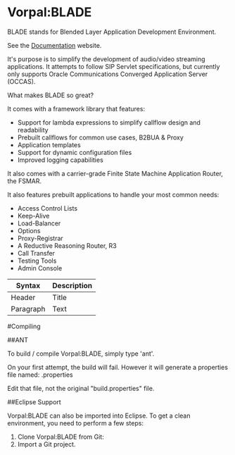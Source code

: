 # Vorpal:BLADE

BLADE stands for Blended Layer Application Development Environment.

See the [Documentation](https://vorpalnet.github.io) website.

It's purpose is to simplify the development of audio/video streaming applications. It
attempts to follow SIP Servlet specifications, but currently only supports
Oracle Communications Converged Application Server (OCCAS).

What makes BLADE so great?

It comes with a framework library that features:
* Support for lambda expressions to simplify callflow design and readability
* Prebuilt callflows for common use cases, B2BUA & Proxy
* Application templates
* Support for dynamic configuration files
* Improved logging capabilities

It also comes with a carrier-grade Finite State Machine Application Router, the FSMAR.

It also features prebuilt applications to handle your most common needs:
* Access Control Lists
* Keep-Alive
* Load-Balancer
* Options
* Proxy-Registrar
* A Reductive Reasoning Router, R3
* Call Transfer
* Testing Tools
* Admin Console


| Syntax | Description |
| ----------- | ----------- |
| Header | Title |
| Paragraph | Text |


#Compiling

##ANT

To build / compile Vorpal:BLADE, simply type 'ant'.

On your first attempt, the build will fail. However it will generate a properties file named: <hostname>.properties

Edit that file, not the original "build.properties" file.

##Eclipse Support

Vorpal:BLADE can also be imported into Eclipse. To get a clean environment, you need to perform a few steps:

1. Clone Vorpal:BLADE from Git: 
1. Import a Git project.


